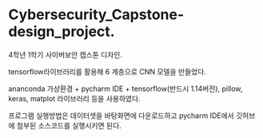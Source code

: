# Cybersecurity_Capstone-design_project.
4학년 1학기 사이버보안 캡스톤 디자인.

tensorflow라이브러리를 활용해 6 계층으로 CNN 모델을 만들었다.

ananconda 가상환경 + pycharm IDE + tensorflow(반드시 1.14버전), pillow, keras, matplot 라이브러리 등을 사용하였다.

프로그램 실행방법은 데이터셋을 바탕화면에 다운로드하고 pycharm IDE에서 깃허브에 첨부된 소스코드를 실행시키면 된다.
